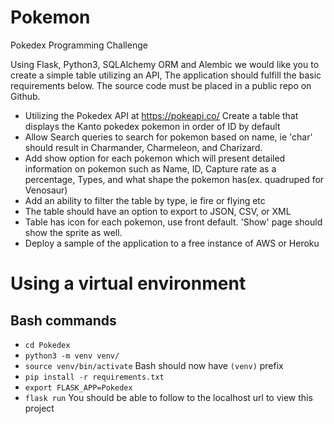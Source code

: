 # Pokemon

Pokedex Programming Challenge

Using Flask, Python3, SQLAlchemy ORM and Alembic we would like you to create a simple table utilizing an API, The application should fulfill the basic requirements below. The source code must be placed in a public repo on Github.

- Utilizing the Pokedex API at ​https://pokeapi.co/​ Create a table that displays the Kanto pokedex pokemon in order of ID by default
- Allow Search queries to search for pokemon based on name, ie 'char' should result in Charmander, Charmeleon, and Charizard.
- Add show option for each pokemon which will present detailed information on pokemon such as Name, ID, Capture rate as a percentage, Types, and what shape the pokemon has(ex. quadruped for Venosaur)
- Add an ability to filter the table by type, ie fire or flying etc
- The table should have an option to export to JSON, CSV, or XML
- Table has icon for each pokemon, use front default. 'Show' page should show the
sprite as well.
- Deploy a sample of the application to a free instance of AWS or Heroku


# Using a virtual environment
## Bash commands
- `cd Pokedex`
- `python3 -m venv venv/`
- `source venv/bin/activate`
Bash should now have `(venv)` prefix
- `pip install -r requirements.txt`
- `export FLASK_APP=Pokedex`
- `flask run`
You should be able to follow to the localhost url to view this project
